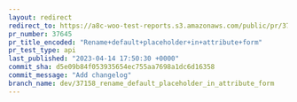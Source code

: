 ```yaml
---
layout: redirect
redirect_to: https://a8c-woo-test-reports.s3.amazonaws.com/public/pr/37645/api/index.html
pr_number: 37645
pr_title_encoded: "Rename+default+placeholder+in+attribute+form"
pr_test_type: api
last_published: "2023-04-14 17:50:30 +0000"
commit_sha: d5e09b84f053935654ec755aa7698a1dc6d16358
commit_message: "Add changelog"
branch_name: dev/37158_rename_default_placeholder_in_attribute_form
---
```

